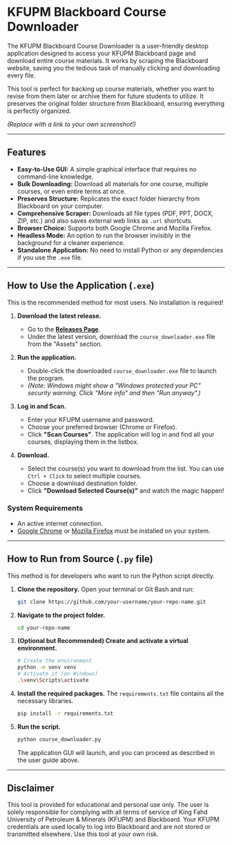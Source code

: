 # KFUPM Blackboard Course Downloader

The KFUPM Blackboard Course Downloader is a user-friendly desktop application designed to access your KFUPM Blackboard page and download entire course materials. It works by scraping the Blackboard website, saving you the tedious task of manually clicking and downloading every file.

This tool is perfect for backing up course materials, whether you want to revise from them later or archive them for future students to utilize. It preserves the original folder structure from Blackboard, ensuring everything is perfectly organized.

 
*(Replace with a link to your own screenshot!)*

---

##  Features

- **Easy-to-Use GUI:** A simple graphical interface that requires no command-line knowledge.
- **Bulk Downloading:** Download all materials for one course, multiple courses, or even entire terms at once.
- **Preserves Structure:** Replicates the exact folder hierarchy from Blackboard on your computer.
- **Comprehensive Scraper:** Downloads all file types (PDF, PPT, DOCX, ZIP, etc.) and also saves external web links as `.url` shortcuts.
- **Browser Choice:** Supports both Google Chrome and Mozilla Firefox.
- **Headless Mode:** An option to run the browser invisibly in the background for a cleaner experience.
- **Standalone Application:** No need to install Python or any dependencies if you use the `.exe` file.

---

##  How to Use the Application (`.exe`)

This is the recommended method for most users. No installation is required!

1.  **Download the latest release.**
    - Go to the [**Releases Page**](https://github.com/your-username/your-repo-name/releases).
    - Under the latest version, download the `course_downloader.exe` file from the "Assets" section.

2.  **Run the application.**
    - Double-click the downloaded `course_downloader.exe` file to launch the program.
    - _(Note: Windows might show a "Windows protected your PC" security warning. Click "More info" and then "Run anyway".)_

3.  **Log in and Scan.**
    - Enter your KFUPM username and password.
    - Choose your preferred browser (Chrome or Firefox).
    - Click **"Scan Courses"**. The application will log in and find all your courses, displaying them in the listbox.

4.  **Download.**
    - Select the course(s) you want to download from the list. You can use `Ctrl + Click` to select multiple courses.
    - Choose a download destination folder.
    - Click **"Download Selected Course(s)"** and watch the magic happen!

### System Requirements
- An active internet connection.
- [Google Chrome](https://www.google.com/chrome/) or [Mozilla Firefox](https://www.mozilla.org/firefox/) must be installed on your system.

---

##  How to Run from Source (`.py` file)

This method is for developers who want to run the Python script directly.

1.  **Clone the repository.**
    Open your terminal or Git Bash and run:
    ```bash
    git clone https://github.com/your-username/your-repo-name.git
    ```

2.  **Navigate to the project folder.**
    ```bash
    cd your-repo-name
    ```

3.  **(Optional but Recommended) Create and activate a virtual environment.**
    ```bash
    # Create the environment
    python -m venv venv
    # Activate it (on Windows)
    .\venv\Scripts\activate
    ```

4.  **Install the required packages.**
    The `requirements.txt` file contains all the necessary libraries.
    ```bash
    pip install -r requirements.txt
    ```

5.  **Run the script.**
    ```bash
    python course_downloader.py
    ```
    The application GUI will launch, and you can proceed as described in the user guide above.

---

##  Disclaimer

This tool is provided for educational and personal use only. The user is solely responsible for complying with all terms of service of King Fahd University of Petroleum & Minerals (KFUPM) and Blackboard. Your KFUPM credentials are used locally to log into Blackboard and are not stored or transmitted elsewhere. Use this tool at your own risk.
